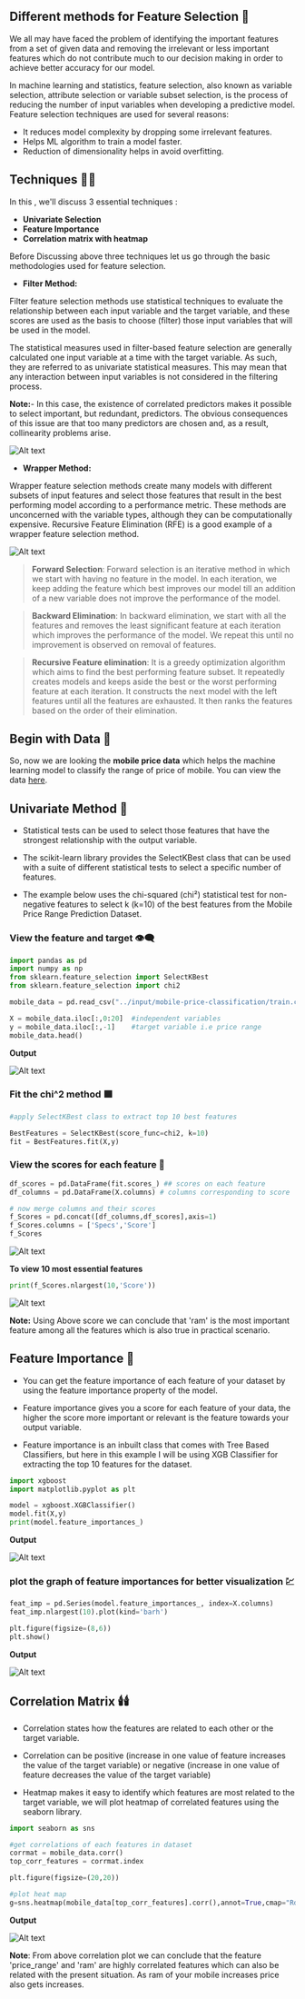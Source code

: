 ## Different methods for Feature Selection 📱

We all may have faced the problem of identifying the important features from a set of given data and removing the irrelevant or less important features which do not contribute much to our decision making in order to achieve better accuracy for our model.

In machine learning and statistics, feature selection, also known as variable selection, attribute selection or variable subset selection, is the process of reducing the number of input variables when developing a predictive model. Feature selection techniques are used for several reasons:

- It reduces model complexity by dropping some irrelevant features.
- Helps ML algorithm to train a model faster.
- Reduction of dimensionality helps in avoid overfitting.

## Techniques 🥋🥋

In this , we'll discuss 3 essential techniques :

- **Univariate Selection**
- **Feature Importance**
- **Correlation matrix with heatmap**

Before Discussing above three techniques let us go through the basic methodologies used for feature selection.

- **Filter Method:**

Filter feature selection methods use statistical techniques to evaluate the relationship between each input variable and the target variable, and these scores are used as the basis to choose (filter) those input variables that will be used in the model.

The statistical measures used in filter-based feature selection are generally calculated one input variable at a time with the target variable. As such, they are referred to as univariate statistical measures. This may mean that any interaction between input variables is not considered in the filtering process.

**Note:**- In this case, the existence of correlated predictors makes it possible to select important, but redundant, predictors. The obvious consequences of this issue are that too many predictors are chosen and, as a result, collinearity problems arise. 

![Alt text](assets/filter.png)

- **Wrapper Method:**

Wrapper feature selection methods create many models with different subsets of input features and select those features that result in the best performing model according to a performance metric. These methods are unconcerned with the variable types, although they can be computationally expensive. Recursive Feature Elimination (RFE) is a good example of a wrapper feature selection method.

![Alt text](assets/wrapper.png)

> **Forward Selection**: Forward selection is an iterative method in which we start with having no feature in the model. In each iteration, we keep adding the feature which best improves our model till an addition of a new variable does not improve the performance of the model.


> **Backward Elimination**: In backward elimination, we start with all the features and removes the least significant feature at each iteration which improves the performance of the model. We repeat this until no improvement is observed on removal of features.


> **Recursive Feature elimination**: It is a greedy optimization algorithm which aims to find the best performing feature subset. It repeatedly creates models and keeps aside the best or the worst performing feature at each iteration. It constructs the next model with the left features until all the features are exhausted. It then ranks the features based on the order of their elimination.

## Begin with Data 🏁

So, now we are looking the **mobile price data** which helps the machine learning model to classify the range of price of mobile. You can view the data [here](https://www.kaggle.com/datasets/iabhishekofficial/mobile-price-classification).


## Univariate Method 🏇

* Statistical tests can be used to select those features that have the strongest relationship with the output variable.

* The scikit-learn library provides the SelectKBest class that can be used with a suite of different statistical tests to select a specific number of features.

* The example below uses the chi-squared (chi²) statistical test for non-negative features to select k (k=10) of the best features from the Mobile Price Range Prediction Dataset.

### View the feature and target 👁️‍🗨️

```python
import pandas as pd
import numpy as np
from sklearn.feature_selection import SelectKBest
from sklearn.feature_selection import chi2

mobile_data = pd.read_csv("../input/mobile-price-classification/train.csv")

X = mobile_data.iloc[:,0:20]  #independent variables
y = mobile_data.iloc[:,-1]    #target variable i.e price range
mobile_data.head()
```

**Output**

![Alt text](assets/mobileview.png)

### Fit the chi^2 method 🟪

```python
#apply SelectKBest class to extract top 10 best features

BestFeatures = SelectKBest(score_func=chi2, k=10)
fit = BestFeatures.fit(X,y)
```

### View the scores for each feature 💯

```python
df_scores = pd.DataFrame(fit.scores_) ## scores on each feature
df_columns = pd.DataFrame(X.columns) # columns corresponding to score

# now merge columns and their scores
f_Scores = pd.concat([df_columns,df_scores],axis=1) 
f_Scores.columns = ['Specs','Score']
f_Scores
```

![Alt text](assets/feat_score.png)

**To view 10 most essential features**

```python
print(f_Scores.nlargest(10,'Score'))
```
![Alt text](assets/top10.png)

**Note:** Using Above score we can conclude that 'ram' is the most important feature among all the features which is also true in practical scenario.

## Feature Importance 🔏


- You can get the feature importance of each feature of your dataset by using the feature importance property of the model.

- Feature importance gives you a score for each feature of your data, the higher the score more important or relevant is the feature towards your output variable.

- Feature importance is an inbuilt class that comes with Tree Based Classifiers, but here in this example I will be using XGB Classifier for extracting the top 10 features for the dataset.

```python
import xgboost
import matplotlib.pyplot as plt

model = xgboost.XGBClassifier()
model.fit(X,y)
print(model.feature_importances_) 
```

**Output**

![Alt text](assets/feat_imp.png)

### plot the graph of feature importances for better visualization  💹

```python
feat_imp = pd.Series(model.feature_importances_, index=X.columns)
feat_imp.nlargest(10).plot(kind='barh')

plt.figure(figsize=(8,6))
plt.show()
```

**Output**

![Alt text](assets/feat_imp_plot.png)

## Correlation Matrix 🕯️🕯️

- Correlation states how the features are related to each other or the target variable.

- Correlation can be positive (increase in one value of feature increases the value of the target variable) or negative (increase in one value of feature decreases the value of the target variable)

- Heatmap makes it easy to identify which features are most related to the target variable, we will plot heatmap of correlated features using the seaborn library.

```python
import seaborn as sns

#get correlations of each features in dataset
corrmat = mobile_data.corr()
top_corr_features = corrmat.index

plt.figure(figsize=(20,20))

#plot heat map
g=sns.heatmap(mobile_data[top_corr_features].corr(),annot=True,cmap="RdYlGn")
```

**Output**

![Alt text](assets/heatmap_.png)

**Note**: From above correlation plot we can conclude that the feature 'price_range' and 'ram' are highly correlated features which can also be related with the present situation. As ram of your mobile increases price also gets increases. 


